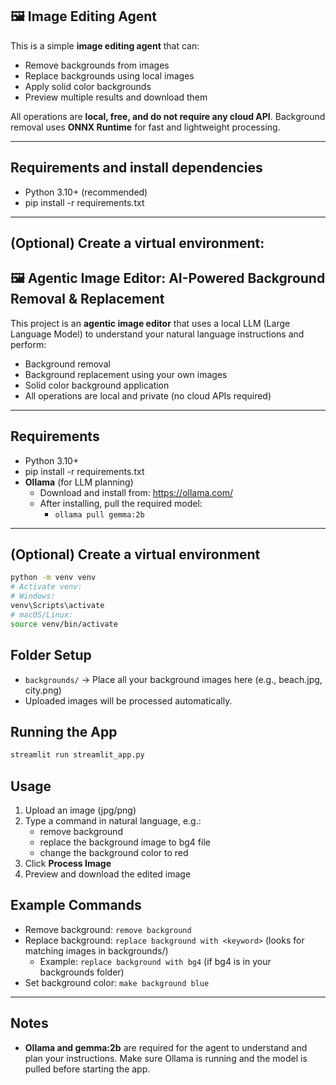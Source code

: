 ## 🖼️ Image Editing Agent 

This is a simple **image editing agent** that can:

- Remove backgrounds from images
- Replace backgrounds using local images
- Apply solid color backgrounds
- Preview multiple results and download them

All operations are **local, free, and do not require any cloud API**. Background removal uses **ONNX Runtime** for fast and lightweight processing.

---

## Requirements and install dependencies

- Python 3.10+ (recommended)
- pip install -r requirements.txt

---

## (Optional) Create a virtual environment:
## 🖼️ Agentic Image Editor: AI-Powered Background Removal & Replacement

This project is an **agentic image editor** that uses a local LLM (Large Language Model) to understand your natural language instructions and perform:

- Background removal
- Background replacement using your own images
- Solid color background application
- All operations are local and private (no cloud APIs required)

---

## Requirements

- Python 3.10+
- pip install -r requirements.txt
- **Ollama** (for LLM planning)
	- Download and install from: https://ollama.com/
	- After installing, pull the required model:
	  - `ollama pull gemma:2b`

---

## (Optional) Create a virtual environment
```sh
python -m venv venv
# Activate venv:
# Windows:
venv\Scripts\activate
# macOS/Linux:
source venv/bin/activate
```

## Folder Setup

- `backgrounds/` → Place all your background images here (e.g., beach.jpg, city.png)
- Uploaded images will be processed automatically.

## Running the App

```sh
streamlit run streamlit_app.py
```

## Usage

1. Upload an image (jpg/png)
2. Type a command in natural language, e.g.:
	- remove background
	- replace the background image to bg4 file
	- change the background color to red
3. Click **Process Image**
4. Preview and download the edited image

## Example Commands

- Remove background: `remove background`
- Replace background: `replace background with <keyword>` (looks for matching images in backgrounds/)
	- Example: `replace background with bg4` (if bg4 is in your backgrounds folder)
- Set background color: `make background blue`

---

## Notes

- **Ollama and gemma:2b** are required for the agent to understand and plan your instructions. Make sure Ollama is running and the model is pulled before starting the app.
